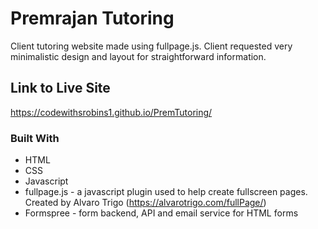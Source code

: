# Premrajan Tutoring

Client tutoring website made using fullpage.js. Client requested very minimalistic design and layout for straightforward information.

## Link to Live Site

https://codewithsrobins1.github.io/PremTutoring/

### Built With

* HTML
* CSS
* Javascript
* fullpage.js - a javascript plugin used to help create fullscreen pages. Created by Alvaro Trigo (https://alvarotrigo.com/fullPage/)
* Formspree - form backend, API and email service for HTML forms
